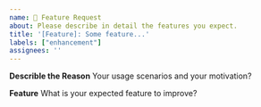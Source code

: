 ```yaml
---
name: 🚀 Feature Request
about: Please describe in detail the features you expect.
title: '[Feature]: Some feature...'
labels: ["enhancement"]
assignees: ''
---
```


<!-- Please answer these questions before you submit the desired feature. -->

**Describle the Reason**
Your usage scenarios and your motivation?

**Feature**
What is your expected feature to improve?